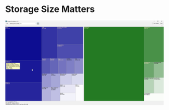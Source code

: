 # Storage Size Matters
![Screenshot](https://github.com/gavin1970/SSMatters/blob/main/SSMatters/imgs/Screenshot.jpg)
